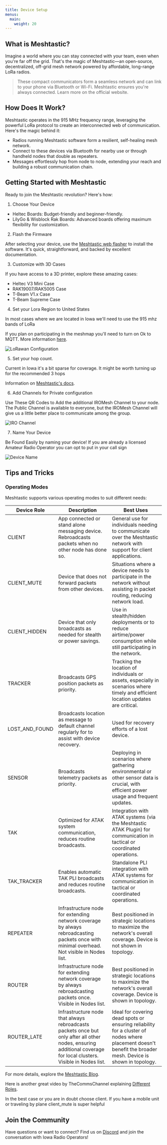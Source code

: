 ```yaml
---
title: Device Setup
menus:
  main:
    weight: 20
---
```


## What is Meshtastic?

Imagine a world where you can stay connected with your team, even when you're far off the grid.
That's the magic of Meshtastic—an open-source, decentralized, off-grid mesh network powered by affordable, long-range LoRa radios.

> These compact communicators form a seamless network and can link to your phone via Bluetooth or Wi-Fi.
> Meshtastic ensures you're always connected. Learn more on the official website.

## How Does It Work?

Meshtastic operates in the 915 MHz frequency range, leveraging the powerful LoRa protocol to create an interconnected web of communication.
Here's the magic behind it:

- Radios running Meshtastic software form a resilient, self-healing mesh network.
- Connect to these devices via Bluetooth for nearby use or through handheld nodes that double as repeaters.
- Messages effortlessly hop from node to node, extending your reach and building a robust communication chain.

## Getting Started with Meshtastic

Ready to join the Meshtastic revolution?
Here's how:

1. Choose Your Device

- Heltec Boards: Budget-friendly and beginner-friendly.
- LilyGo & Wisblock Rak Boards: Advanced boards offering maximum flexibility for customization.

2. Flash the Firmware

After selecting your device, use the [Meshtastic web flasher](https://flasher.meshtastic.org/) to install the software.
It's quick, straightforward, and backed by excellent documentation.

3. Customize with 3D Cases

If you have access to a 3D printer, explore these amazing cases:

- Heltec V3 Mini Case
- RAK19007/RAK5005 Case
- T-Beam V1.x Case
- T-Beam Supreme Case

4. Set your Lora Region to United States

In most cases where we are located in Iowa we'll need to use the 915 mhz bands of LoRa

If you plan on participating in the meshmap you'll need to turn on Ok to MQTT.
More information [here](https://meshtastic.org/docs/configuration/radio/lora/#ignore-mqtt).

![LoRawan Configuration](lora-wan-config.jpg)

5. Set your hop count.

Current in Iowa it's a bit sparse for coverage.
It might be worth turning up for the recommended 3 hops

Information on [Meshtastic's docs](https://meshtastic.org/docs/configuration/radio/lora/#max-hops).

6. Add Channels for Private configuration

Use These QR Codes to Add the additional IROMesh Channel to your node.
The Public Channel is available to everyone, but the IROMesh Channel will give us a little better place to communicate among the group.

![IRO Channel](iro-add.jpg)

7. Name Your Device

Be Found Easily by naming your device! If you are already a licensed Amateur Radio Operator you can opt to put in your call sign

![Device Name](device-name.jpg)

## Tips and Tricks

### Operating Modes

Meshtastic supports various operating modes to suit different needs:

| Device Role | Description | Best Uses |
|-------------|-------------|-----------|
| CLIENT | App connected or stand alone messaging device. Rebroadcasts packets when no other node has done so. | General use for individuals needing to communicate over the Meshtastic network with support for client applications. |
| CLIENT_MUTE | Device that does not forward packets from other devices. | Situations where a device needs to participate in the network without assisting in packet routing, reducing network load. |
| CLIENT_HIDDEN | Device that only broadcasts as needed for stealth or power savings. | Use in stealth/hidden deployments or to reduce airtime/power consumption while still participating in the network. |
| TRACKER | Broadcasts GPS position packets as priority. | Tracking the location of individuals or assets, especially in scenarios where timely and efficient location updates are critical. |
| LOST_AND_FOUND | Broadcasts location as message to default channel regularly for to assist with device recovery. | Used for recovery efforts of a lost device. |
| SENSOR | Broadcasts telemetry packets as priority. | Deploying in scenarios where gathering environmental or other sensor data is crucial, with efficient power usage and frequent updates. |
| TAK | Optimized for ATAK system communication, reduces routine broadcasts. | Integration with ATAK systems (via the Meshtastic ATAK Plugin) for communication in tactical or coordinated operations. |
| TAK_TRACKER | Enables automatic TAK PLI broadcasts and reduces routine broadcasts. | Standalone PLI integration with ATAK systems for communication in tactical or coordinated operations. |
| REPEATER | Infrastructure node for extending network coverage by always rebroadcasting packets once with minimal overhead. Not visible in Nodes list. | Best positioned in strategic locations to maximize the network's overall coverage. Device is not shown in topology. |
| ROUTER | Infrastructure node for extending network coverage by always rebroadcasting packets once. Visible in Nodes list. | Best positioned in strategic locations to maximize the network's overall coverage. Device is shown in topology. |
| ROUTER_LATE | Infrastructure node that always rebroadcasts packets once but only after all other nodes, ensuring additional coverage for local clusters. Visible in Nodes list. | Ideal for covering dead spots or ensuring reliability for a cluster of nodes where placement doesn't benefit the broader mesh. Device is shown in topology. |

For more details, explore the [Meshtastic Blog](https://meshtastic.org/blog/choosing-the-right-device-role/).

Here is another great video by TheCommsChannel explaining [Different Roles](https://youtu.be/htjwtnjQkkE?si=T3gjdGik5H1nYJo4).

In the best case or you are in doubt choose client. If you have a mobile unit or traveling by plane client_mute is super helpful

## Join the Community

Have questions or want to connect? Find us on [Discord](https://discord.gg/jHBywwPJD8) and join the conversation with Iowa Radio Operators!
